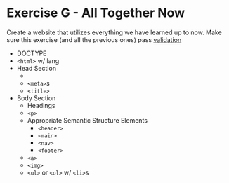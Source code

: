 # Exercise G - All Together Now
Create a website that utilizes everything we have learned up to now. Make sure this exercise (and all the previous ones) pass [validation](https://validator.w3.org/nu/)
- DOCTYPE
- `<html>` w/ lang
- Head Section
    - <head>
    - `<meta>`s
    - `<title>`
- Body Section
    - Headings
    - `<p>`
    - Appropriate Semantic Structure Elements
		- `<header>`
		- `<main>`
		- `<nav>`
		- `<footer>`
	- `<a>`
	- `<img>`
	- `<ul>` or `<ol>` w/ `<li>`s